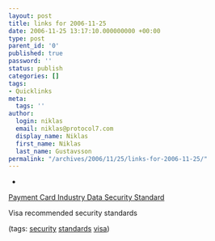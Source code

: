 ```yaml
---
layout: post
title: links for 2006-11-25
date: 2006-11-25 13:17:10.000000000 +00:00
type: post
parent_id: '0'
published: true
password: ''
status: publish
categories: []
tags:
- Quicklinks
meta:
  tags: ''
author:
  login: niklas
  email: niklas@protocol7.com
  display_name: Niklas
  first_name: Niklas
  last_name: Gustavsson
permalink: "/archives/2006/11/25/links-for-2006-11-25/"
---
```

- 
[Payment Card Industry Data Security Standard](http://usa.visa.com/download/business/accepting_visa/ops_risk_management/cisp_PCI_Data_Security_Standard.pdf)

Visa recommended security standards

(tags: [security](http://del.icio.us/protocol7/security) [standards](http://del.icio.us/protocol7/standards) [visa](http://del.icio.us/protocol7/visa))
